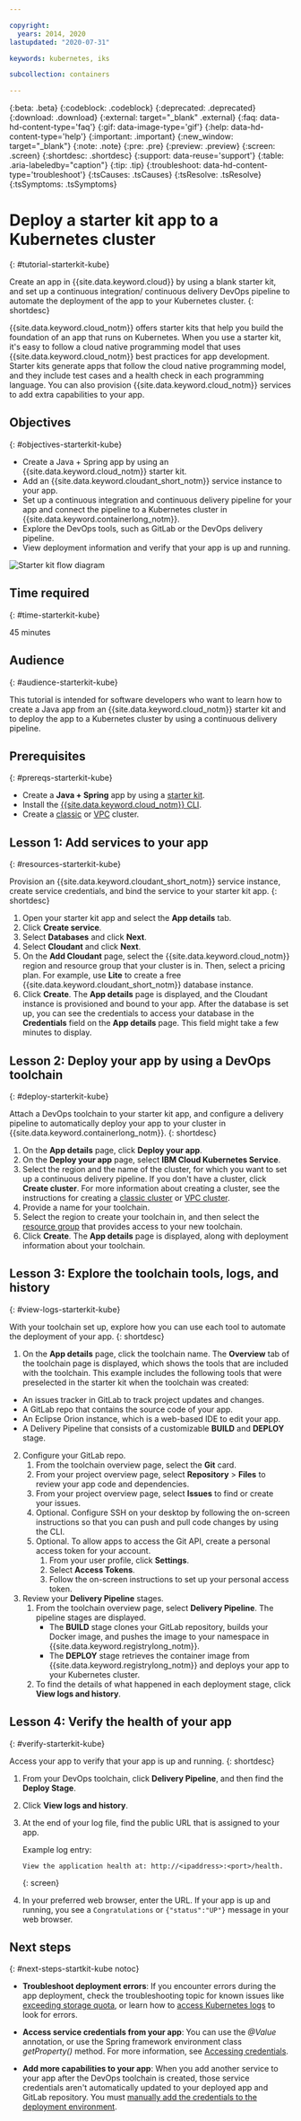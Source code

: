 ```yaml
---

copyright:
  years: 2014, 2020
lastupdated: "2020-07-31"

keywords: kubernetes, iks

subcollection: containers

---
```


{:beta: .beta}
{:codeblock: .codeblock}
{:deprecated: .deprecated}
{:download: .download}
{:external: target="_blank" .external}
{:faq: data-hd-content-type='faq'}
{:gif: data-image-type='gif'}
{:help: data-hd-content-type='help'}
{:important: .important}
{:new_window: target="_blank"}
{:note: .note}
{:pre: .pre}
{:preview: .preview}
{:screen: .screen}
{:shortdesc: .shortdesc}
{:support: data-reuse='support'}
{:table: .aria-labeledby="caption"}
{:tip: .tip}
{:troubleshoot: data-hd-content-type='troubleshoot'}
{:tsCauses: .tsCauses}
{:tsResolve: .tsResolve}
{:tsSymptoms: .tsSymptoms}


# Deploy a starter kit app to a Kubernetes cluster
{: #tutorial-starterkit-kube}

Create an app in {{site.data.keyword.cloud}} by using a blank starter kit, and set up a continuous integration/ continuous delivery DevOps pipeline to automate the deployment of the app to your Kubernetes cluster.
{: shortdesc}

{{site.data.keyword.cloud_notm}} offers starter kits that help you build the foundation of an app that runs on Kubernetes. When you use a starter kit, it's easy to follow a cloud native programming model that uses {{site.data.keyword.cloud_notm}} best practices for app development. Starter kits generate apps that follow the cloud native programming model, and they include test cases and a health check in each programming language. You can also provision {{site.data.keyword.cloud_notm}} services to add extra capabilities to your app.

## Objectives
{: #objectives-starterkit-kube}

- Create a Java + Spring app by using an {{site.data.keyword.cloud_notm}} starter kit.
- Add an {{site.data.keyword.cloudant_short_notm}} service instance to your app.
- Set up a continuous integration and continuous delivery pipeline for your app and connect the pipeline to a Kubernetes cluster in {{site.data.keyword.containerlong_notm}}.
- Explore the DevOps tools, such as GitLab or the DevOps delivery pipeline.
- View deployment information and verify that your app is up and running.

![Starter kit flow diagram](images/starterkit-app.png)

## Time required
{: #time-starterkit-kube}

45 minutes

## Audience
{: #audience-starterkit-kube}

This tutorial is intended for software developers who want to learn how to create a Java app from an {{site.data.keyword.cloud_notm}} starter kit and to deploy the app to a Kubernetes cluster by using a continuous delivery pipeline.

## Prerequisites
{: #prereqs-starterkit-kube}

* Create a **Java + Spring** app by using a [starter kit](/docs/apps/tutorials?topic=apps-tutorial-starterkit).
* Install the [{{site.data.keyword.cloud_notm}} CLI](/docs/cli?topic=cli-getting-started#idt-prereq).
* Create a [classic](/docs/containers?topic=containers-clusters#clusters_standard) or [VPC](/docs/containers?topic=containers-clusters#clusters_vpc_standard) cluster.

## Lesson 1: Add services to your app
{: #resources-starterkit-kube}

Provision an {{site.data.keyword.cloudant_short_notm}} service instance, create service credentials, and bind the service to your starter kit app.
{: shortdesc}

1. Open your starter kit app and select the **App details** tab.
2. Click **Create service**.
2. Select **Databases** and click **Next**.
3. Select **Cloudant** and click **Next**.
4. On the **Add Cloudant** page, select the {{site.data.keyword.cloud_notm}} region and resource group that your cluster is in. Then, select a pricing plan. For example, use **Lite** to create a free {{site.data.keyword.cloudant_short_notm}} database instance.
5. Click **Create**. The **App details** page is displayed, and the Cloudant instance is provisioned and bound to your app. After the database is set up, you can see the credentials to access your database in the **Credentials** field on the **App details** page. This field might take a few minutes to display.

## Lesson 2: Deploy your app by using a DevOps toolchain
{: #deploy-starterkit-kube}

Attach a DevOps toolchain to your starter kit app, and configure a delivery pipeline to automatically deploy your app to your cluster in {{site.data.keyword.containerlong_notm}}.
{: shortdesc}

1. On the **App details** page, click **Deploy your app**.
2. On the **Deploy your app** page, select **IBM Cloud Kubernetes Service**.
3. Select the region and the name of the cluster, for which you want to set up a continuous delivery pipeline. If you don't have a cluster, click **Create cluster**. For more information about creating a cluster, see the instructions for creating a [classic cluster](/docs/containers?topic=containers-clusters#clusters_standard) or [VPC cluster](/docs/containers?topic=containers-clusters#clusters_vpc_standard).
4. Provide a name for your toolchain.
5. Select the region to create your toolchain in, and then select the [resource group](/docs/ContinuousDelivery?topic=ContinuousDelivery-toolchains-iam-security) that provides access to your new toolchain.
6. Click **Create**. The **App details** page is displayed, along with deployment information about your toolchain.

## Lesson 3: Explore the toolchain tools, logs, and history
{: #view-logs-starterkit-kube}

With your toolchain set up, explore how you can use each tool to automate the deployment of your app.
{: shortdesc}

1. On the **App details** page, click the toolchain name. The **Overview** tab of the toolchain page is displayed, which shows the tools that are included with the toolchain. This example includes the following tools that were preselected in the starter kit when the toolchain was created:
  * An issues tracker in GitLab to track project updates and changes.
  * A GitLab repo that contains the source code of your app.
  * An Eclipse Orion instance, which is a web-based IDE to edit your app.
  * A Delivery Pipeline that consists of a customizable **BUILD** and **DEPLOY** stage.
2. Configure your GitLab repo.
   1. From the toolchain overview page, select the **Git** card.
   2. From your project overview page, select **Repository** > **Files** to review your app code and dependencies.
   3. From your project overview page, select **Issues** to find or create your issues.
   4. Optional. Configure SSH on your desktop by following the on-screen instructions so that you can push and pull code changes by using the CLI.
   5. Optional. To allow apps to access the Git API, create a personal access token for your account.
      1. From your user profile, click **Settings**.
      2. Select **Access Tokens**.
      3. Follow the on-screen instructions to set up your personal access token.
3. Review your **Delivery Pipeline** stages.
   1. From the toolchain overview page, select **Delivery Pipeline**. The pipeline stages are displayed.
      - The **BUILD** stage clones your GitLab repository, builds your Docker image, and pushes the image to your namespace in {{site.data.keyword.registrylong_notm}}.
      - The **DEPLOY** stage retrieves the container image from {{site.data.keyword.registrylong_notm}} and deploys your app to your Kubernetes cluster.
   2. To find the details of what happened in each deployment stage, click **View logs and history**.

## Lesson 4: Verify the health of your app
{: #verify-starterkit-kube}

Access your app to verify that your app is up and running.
{: shortdesc}

1. From your DevOps toolchain, click **Delivery Pipeline**, and then find the **Deploy Stage**.
2. Click **View logs and history**.
3. At the end of your log file, find the public URL that is assigned to your app.

   Example log entry:
   ```
   View the application health at: http://<ipaddress>:<port>/health.
   ```
   {: screen}

4. In your preferred web browser, enter the URL. If your app is up and running, you see a `Congratulations` or `{"status":"UP"}` message in your web browser.


## Next steps
{: #next-steps-startkit-kube notoc}

* **Troubleshoot deployment errors**: If you encounter errors during the app deployment, check the troubleshooting topic for known issues like [exceeding storage quota](/docs/apps?topic=apps-managingapps#exceed_quota), or learn how to [access Kubernetes logs](/docs/apps?topic=apps-managingapps#access_kube_logs) to look for errors.

* **Access service credentials from your app**: You can use the _@Value_ annotation, or use the Spring framework environment class _getProperty()_ method. For more information, see [Accessing credentials](/docs/java?topic=java-spring-configuration#spring-access-credentials).

* **Add more capabilities to your app**: When you add another service to your app after the DevOps toolchain is created, those service credentials aren't automatically updated to your deployed app and GitLab repository. You must [manually add the credentials to the deployment environment](/docs/apps?topic=apps-credentials_overview).
